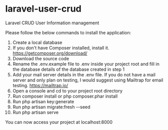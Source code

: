 # laravel-user-crud
Laravel CRUD User Information management

Please follow the below commands to install the application:

1. Create a local database
2. If you don't have Composer installed, install it. https://getcomposer.org/download/
3. Download the source code
4. Rename the .env.example file to .env inside your project root and fill in the database details of the database created in step 1
5. Add your mail server details in the .env file. If you do not have a mail server and only plan on testing, I would suggest using Mailtrap for email testing. https://mailtrap.io/
6. Open a console and cd to your project root directory
7. Run composer install or php composer.phar install
8. Run php artisan key:generate
9. Run php artisan migrate:fresh --seed
10. Run php artisan serve

You can now access your project at localhost:8000



